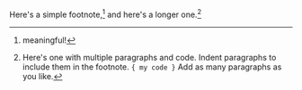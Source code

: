 Here's a simple footnote,[^1] and here's a longer one.[^bignote] 

[^1]: meaningful! 
[^bignote]: Here's one with multiple paragraphs and code. 
	Indent paragraphs to include them in the footnote. 
	`{ my code }` 
	Add as many paragraphs as you like.